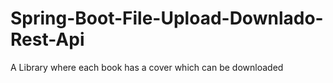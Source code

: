 # Spring-Boot-File-Upload-Downlado-Rest-Api
A Library where each book has a cover which can be downloaded

